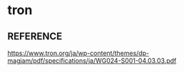 # tron



## REFERENCE
https://www.tron.org/ja/wp-content/themes/dp-magjam/pdf/specifications/ja/WG024-S001-04.03.03.pdf
